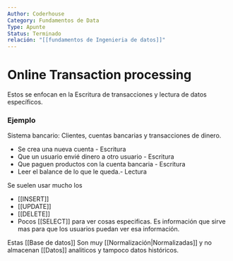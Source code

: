 ```yaml
---
Author: Coderhouse
Category: Fundamentos de Data
Type: Apunte
Status: Terminado
relación: "[[fundamentos de Ingenieria de datos]]"
---
```

# Online Transaction processing 

Estos se enfocan en la Escritura de transacciones y lectura de datos específicos. 

### Ejemplo
Sistema bancario: Clientes, cuentas bancarias y transacciones de dinero.
- Se crea una nueva cuenta - Escritura
- Que un usuario envié dinero a otro usuario - Escritura
- Que paguen productos con la cuenta bancaria - Escritura
- Leer el balance de lo que le queda.- Lectura

Se suelen usar mucho los
- [[INSERT]]
- [[UPDATE]]
- [[DELETE]]
- Pocos [[SELECT]] para ver cosas especificas. 
Es información que sirve mas para que los usuarios puedan ver esa información.

Estas [[Base de datos]] Son muy [[Normalización|Normalizadas]] y no almacenan [[Datos]] analiticos y tampoco datos históricos.